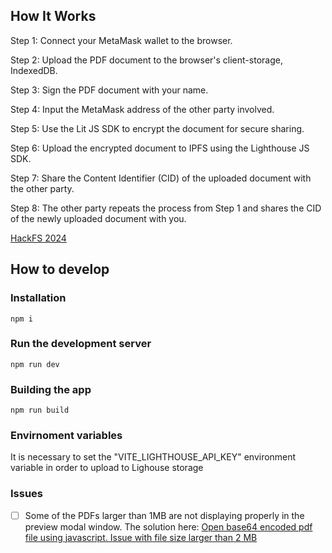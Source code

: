 

## How It Works

Step 1: Connect your MetaMask wallet to the browser.

Step 2: Upload the PDF document to the browser's client-storage, IndexedDB.

Step 3: Sign the PDF document with your name.

Step 4: Input the MetaMask address of the other party involved.

Step 5: Use the Lit JS SDK to encrypt the document for secure sharing.

Step 6: Upload the encrypted document to IPFS using the Lighthouse JS SDK.

Step 7: Share the Content Identifier (CID) of the uploaded document with the other party.

Step 8: The other party repeats the process from Step 1 and shares the CID of the newly uploaded document with you.

[HackFS 2024](https://ethglobal.com/events/hackfs2024)



## How to develop

### Installation

```
npm i
```

### Run the development server

```
npm run dev
```

### Building the app

```
npm run build
```

### Envirnoment variables

It is necessary to set the "VITE_LIGHTHOUSE_API_KEY" environment variable in order to upload to Lighouse storage


### Issues

* [ ] Some of the PDFs larger than 1MB are not displaying properly in the preview modal window. 
  The solution here: [Open base64 encoded pdf file using javascript. Issue with file size larger than 2 MB](https://stackoverflow.com/questions/16245767/creating-a-blob-from-a-base64-string-in-javascript)
